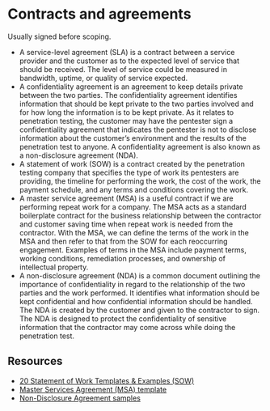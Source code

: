 # Contracts and agreements

Usually signed before scoping.

* A service-level agreement (SLA) is a contract between a service provider
and the customer as to the expected level of service that should be received.
The level of service could be measured in bandwidth, uptime, or quality of
service expected.
* A confidentiality agreement is an agreement to keep details
private between the two parties. The confidentiality agreement identifies
information that should be kept private to the two parties involved and for how
long the information is to be kept private. As it relates to penetration testing,
the customer may have the pentester sign a confidentiality agreement that
indicates the pentester is not to disclose information about the customer’s
environment and the results of the penetration test to anyone. A confidentiality
agreement is also known as a non-disclosure agreement (NDA).
* A statement of work (SOW) is a contract created by the penetration
testing company that specifies the type of work its pentesters are providing,
the timeline for performing the work, the cost of the work, the payment
schedule, and any terms and conditions covering the work.
* A master service agreement (MSA) is a useful contract if we are
performing repeat work for a company. The MSA acts as a standard boilerplate contract for the 
business relationship between the contractor and
customer saving time when repeat work is needed from the contractor. With
the MSA, we can define the terms of the work in the MSA and then refer to
that from the SOW for each reoccurring engagement. Examples of terms in
the MSA include payment terms, working conditions, remediation processes,
and ownership of intellectual property.
* A non-disclosure agreement (NDA) is a common document outlining the
importance of confidentiality in regard to the relationship of the two parties
and the work performed. It identifies what information should be kept
confidential and how confidential information should be handled. The NDA is
created by the customer and given to the contractor to sign. The NDA is
designed to protect the confidentiality of sensitive information that the
contractor may come across while doing the penetration test.

## Resources

* [20 Statement of Work Templates & Examples (SOW)](https://www.docformats.com/statement-of-work/)
* [Master Services Agreement (MSA) template](https://juro.com/contract-templates/msa-master-services-agreement)
* [Non-Disclosure Agreement samples](https://nondisclosureagreement.com/)